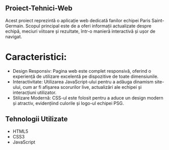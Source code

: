 ## Proiect-Tehnici-Web
Acest proiect reprezintă o aplicație web dedicată fanilor echipei Paris Saint-Germain. Scopul principal este de a oferi informații actualizate despre echipă, meciuri viitoare și rezultate, într-o manieră interactivă și ușor de navigat.

# Caracteristici:
- Design Responsiv: Pagina web este complet responsivă, oferind o experiență de utilizare excelentă pe dispozitive de toate dimensiunile.
- Interactivitate: Utilizarea JavaScript-ului pentru a adăuga dinamism site-ului, cum ar fi afișarea scorurilor live, actualizări ale echipei și interacțiuni utilizator.
- Stilizare Modernă: CSS-ul este folosit pentru a aduce un design modern și atractiv, evidențiind culorile și logo-ul echipei PSG.
## Tehnologii Utilizate
- HTML5
- CSS3
- JavaScript
